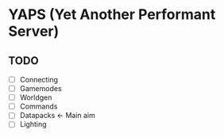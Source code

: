 # YAPS (Yet Another Performant Server)

## TODO
- [ ] Connecting
- [ ] Gamemodes
- [ ] Worldgen
- [ ] Commands
- [ ] Datapacks <- Main aim
- [ ] Lighting
